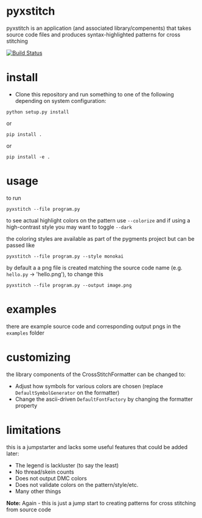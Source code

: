 pyxstitch
===

pyxstitch is an application (and associated library/compenents) that takes source code files and produces syntax-highlighted patterns for cross stitching

[![Build Status](https://travis-ci.org/enckse/pyxstitch.svg?branch=master)](https://travis-ci.org/enckse/pyxstitch)

# install

* Clone this repository and run something to one of the following depending on system configuration:

```
python setup.py install
```
or
```
pip install .
```
or
```
pip install -e .
```

# usage

to run
```
pyxstitch --file program.py
```

to see actual highlight colors on the pattern use `--colorize` and if using a high-contrast style you may want to toggle `--dark`

the coloring styles are available as part of the pygments project but can be passed like
```
pyxstitch --file program.py --style monokai
```

by default a a png file is created matching the source code name (e.g. `hello.py` -> 'hello.png'), to change this
```
pyxstitch --file program.py --output image.png
```

# examples

there are example source code and corresponding output pngs in the `examples` folder

# customizing

the library components of the CrossStitchFormatter can be changed to:
* Adjust how symbols for various colors are chosen (replace `DefaultSymbolGenerator` on the formatter)
* Change the ascii-driven `DefaultFontFactory` by changing the formatter property

# limitations

this is a jumpstarter and lacks some useful features that could be added later:
* The legend is lackluster (to say the least)
* No thread/skein counts
* Does not output DMC colors
* Does not validate colors on the pattern/style/etc.
* Many other things

**Note:** Again - this is just a jump start to creating patterns for cross stitching from source code

